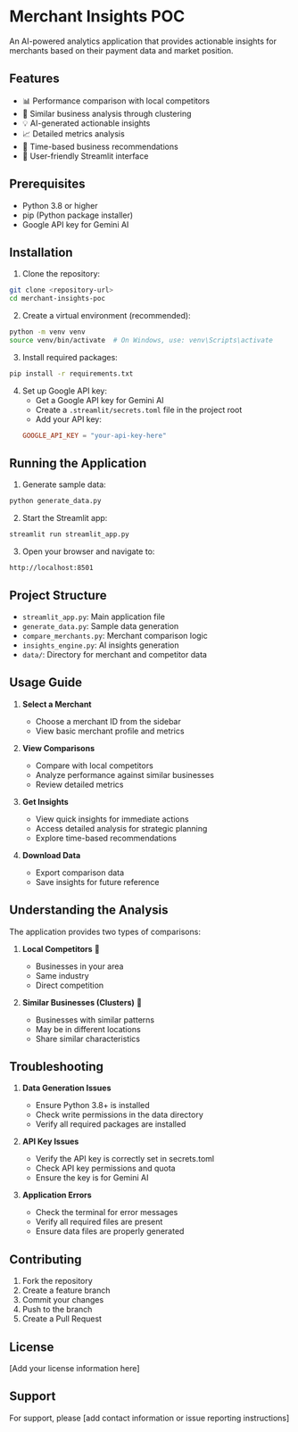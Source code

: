 # Merchant Insights POC

An AI-powered analytics application that provides actionable insights for merchants based on their payment data and market position.

## Features

- 📊 Performance comparison with local competitors
- 🔄 Similar business analysis through clustering
- 💡 AI-generated actionable insights
- 📈 Detailed metrics analysis
- 🎯 Time-based business recommendations
- 📱 User-friendly Streamlit interface

## Prerequisites

- Python 3.8 or higher
- pip (Python package installer)
- Google API key for Gemini AI

## Installation

1. Clone the repository:
```bash
git clone <repository-url>
cd merchant-insights-poc
```

2. Create a virtual environment (recommended):
```bash
python -m venv venv
source venv/bin/activate  # On Windows, use: venv\Scripts\activate
```

3. Install required packages:
```bash
pip install -r requirements.txt
```

4. Set up Google API key:
   - Get a Google API key for Gemini AI
   - Create a `.streamlit/secrets.toml` file in the project root
   - Add your API key:
   ```toml
   GOOGLE_API_KEY = "your-api-key-here"
   ```

## Running the Application

1. Generate sample data:
```bash
python generate_data.py
```

2. Start the Streamlit app:
```bash
streamlit run streamlit_app.py
```

3. Open your browser and navigate to:
```
http://localhost:8501
```

## Project Structure

- `streamlit_app.py`: Main application file
- `generate_data.py`: Sample data generation
- `compare_merchants.py`: Merchant comparison logic
- `insights_engine.py`: AI insights generation
- `data/`: Directory for merchant and competitor data

## Usage Guide

1. **Select a Merchant**
   - Choose a merchant ID from the sidebar
   - View basic merchant profile and metrics

2. **View Comparisons**
   - Compare with local competitors
   - Analyze performance against similar businesses
   - Review detailed metrics

3. **Get Insights**
   - View quick insights for immediate actions
   - Access detailed analysis for strategic planning
   - Explore time-based recommendations

4. **Download Data**
   - Export comparison data
   - Save insights for future reference

## Understanding the Analysis

The application provides two types of comparisons:

1. **Local Competitors** 👥
   - Businesses in your area
   - Same industry
   - Direct competition

2. **Similar Businesses (Clusters)** 🔄
   - Businesses with similar patterns
   - May be in different locations
   - Share similar characteristics

## Troubleshooting

1. **Data Generation Issues**
   - Ensure Python 3.8+ is installed
   - Check write permissions in the data directory
   - Verify all required packages are installed

2. **API Key Issues**
   - Verify the API key is correctly set in secrets.toml
   - Check API key permissions and quota
   - Ensure the key is for Gemini AI

3. **Application Errors**
   - Check the terminal for error messages
   - Verify all required files are present
   - Ensure data files are properly generated

## Contributing

1. Fork the repository
2. Create a feature branch
3. Commit your changes
4. Push to the branch
5. Create a Pull Request

## License

[Add your license information here]

## Support

For support, please [add contact information or issue reporting instructions] 